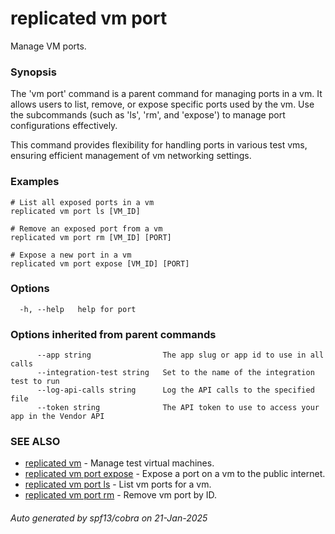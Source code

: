 # replicated vm port

Manage VM ports.

### Synopsis

The 'vm port' command is a parent command for managing ports in a vm. It allows users to list, remove, or expose specific ports used by the vm. Use the subcommands (such as 'ls', 'rm', and 'expose') to manage port configurations effectively.

This command provides flexibility for handling ports in various test vms, ensuring efficient management of vm networking settings.

### Examples

```
# List all exposed ports in a vm
replicated vm port ls [VM_ID]

# Remove an exposed port from a vm
replicated vm port rm [VM_ID] [PORT]

# Expose a new port in a vm
replicated vm port expose [VM_ID] [PORT]
```

### Options

```
  -h, --help   help for port
```

### Options inherited from parent commands

```
      --app string                The app slug or app id to use in all calls
      --integration-test string   Set to the name of the integration test to run
      --log-api-calls string      Log the API calls to the specified file
      --token string              The API token to use to access your app in the Vendor API
```

### SEE ALSO

* [replicated vm](replicated_vm.md)	 - Manage test virtual machines.
* [replicated vm port expose](replicated_vm_port_expose.md)	 - Expose a port on a vm to the public internet.
* [replicated vm port ls](replicated_vm_port_ls.md)	 - List vm ports for a vm.
* [replicated vm port rm](replicated_vm_port_rm.md)	 - Remove vm port by ID.

###### Auto generated by spf13/cobra on 21-Jan-2025
